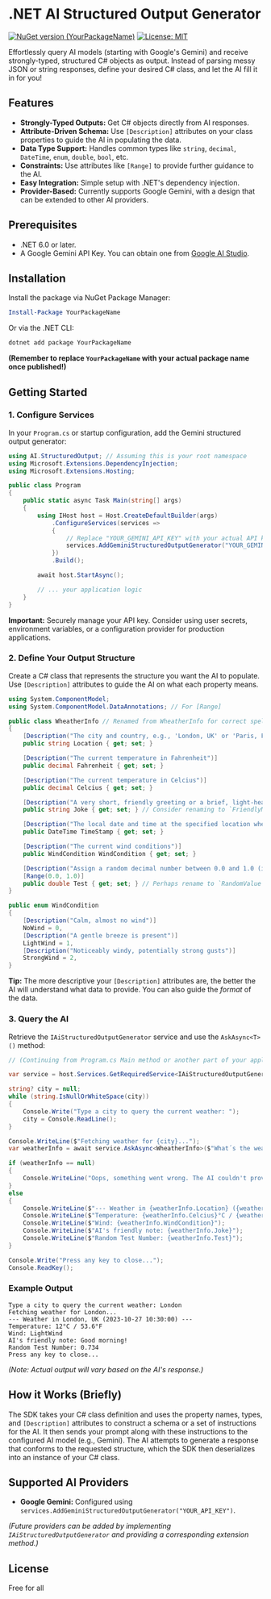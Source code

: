 # .NET AI Structured Output Generator

[![NuGet version (YourPackageName)](https://img.shields.io/nuget/v/AI.StructuredOutput.svg?style=flat-square)](https://www.nuget.org/packages/AI.StructuredOutput/)
[![License: MIT](https://img.shields.io/badge/License-MIT-yellow.svg)](https://opensource.org/licenses/MIT) <!-- Choose your license -->

Effortlessly query AI models (starting with Google's Gemini) and receive strongly-typed, structured C# objects as output. Instead of parsing messy JSON or string responses, define your desired C# class, and let the AI fill it in for you!

## Features

*   **Strongly-Typed Outputs:** Get C# objects directly from AI responses.
*   **Attribute-Driven Schema:** Use `[Description]` attributes on your class properties to guide the AI in populating the data.
*   **Data Type Support:** Handles common types like `string`, `decimal`, `DateTime`, `enum`, `double`, `bool`, etc.
*   **Constraints:** Use attributes like `[Range]` to provide further guidance to the AI.
*   **Easy Integration:** Simple setup with .NET's dependency injection.
*   **Provider-Based:** Currently supports Google Gemini, with a design that can be extended to other AI providers.

## Prerequisites

*   .NET 6.0 or later.
*   A Google Gemini API Key. You can obtain one from [Google AI Studio](https://aistudio.google.com/app/apikey).

## Installation

Install the package via NuGet Package Manager:

```powershell
Install-Package YourPackageName
```

Or via the .NET CLI:

```bash
dotnet add package YourPackageName
```

**(Remember to replace `YourPackageName` with your actual package name once published!)**

## Getting Started

### 1. Configure Services

In your `Program.cs` or startup configuration, add the Gemini structured output generator:

```csharp
using AI.StructuredOutput; // Assuming this is your root namespace
using Microsoft.Extensions.DependencyInjection;
using Microsoft.Extensions.Hosting;

public class Program
{
    public static async Task Main(string[] args)
    {
        using IHost host = Host.CreateDefaultBuilder(args)
            .ConfigureServices(services =>
            {
                // Replace "YOUR_GEMINI_API_KEY" with your actual API key
                services.AddGeminiStructuredOutputGenerator("YOUR_GEMINI_API_KEY");
            })
            .Build();

        await host.StartAsync();

        // ... your application logic
    }
}
```
**Important:** Securely manage your API key. Consider using user secrets, environment variables, or a configuration provider for production applications.

### 2. Define Your Output Structure

Create a C# class that represents the structure you want the AI to populate. Use `[Description]` attributes to guide the AI on what each property means.

```csharp
using System.ComponentModel;
using System.ComponentModel.DataAnnotations; // For [Range]

public class WheatherInfo // Renamed from WheatherInfo for correct spelling
{
    [Description("The city and country, e.g., 'London, UK' or 'Paris, France'")]
    public string Location { get; set; }

    [Description("The current temperature in Fahrenheit")]
    public decimal Fahrenheit { get; set; }

    [Description("The current temperature in Celcius")]
    public decimal Celcius { get; set; }

    [Description("A very short, friendly greeting or a brief, light-hearted comment about the weather. For example: 'Enjoy the sunshine!' or 'Stay dry!' Do not make a joke, just say something like ´good morning´")] // Clarified instruction for AI
    public string Joke { get; set; } // Consider renaming to `FriendlyMessage` or similar if "Joke" is misleading

    [Description("The local date and time at the specified location when these weather conditions were recorded")]
    public DateTime TimeStamp { get; set; }

    [Description("The current wind conditions")]
    public WindCondition WindCondition { get; set; }

    [Description("Assign a random decimal number between 0.0 and 1.0 (inclusive)")]
    [Range(0.0, 1.0)]
    public double Test { get; set; } // Perhaps rename to `RandomValue` for clarity
}

public enum WindCondition
{
    [Description("Calm, almost no wind")]
    NoWind = 0,
    [Description("A gentle breeze is present")]
    LightWind = 1,
    [Description("Noticeably windy, potentially strong gusts")]
    StrongWind = 2,
}
```
**Tip:** The more descriptive your `[Description]` attributes are, the better the AI will understand what data to provide. You can also guide the *format* of the data.

### 3. Query the AI

Retrieve the `IAiStructuredOutputGenerator` service and use the `AskAsync<T>()` method:

```csharp
// (Continuing from Program.cs Main method or another part of your application)

var service = host.Services.GetRequiredService<IAiStructuredOutputGenerator>();

string? city = null;
while (string.IsNullOrWhiteSpace(city))
{
    Console.Write("Type a city to query the current weather: ");
    city = Console.ReadLine();
}

Console.WriteLine($"Fetching weather for {city}...");
var weatherInfo = await service.AskAsync<WheatherInfo>($"What´s the weather like in {city}?");

if (weatherInfo == null)
{
    Console.WriteLine("Oops, something went wrong. The AI couldn't provide structured data.");
}
else
{
    Console.WriteLine($"--- Weather in {weatherInfo.Location} ({weatherInfo.TimeStamp}) ---");
    Console.WriteLine($"Temperature: {weatherInfo.Celcius}°C / {weatherInfo.Fahrenheit}°F");
    Console.WriteLine($"Wind: {weatherInfo.WindCondition}");
    Console.WriteLine($"AI's friendly note: {weatherInfo.Joke}");
    Console.WriteLine($"Random Test Number: {weatherInfo.Test}");
}

Console.Write("Press any key to close...");
Console.ReadKey();
```

### Example Output

```
Type a city to query the current weather: London
Fetching weather for London...
--- Weather in London, UK (2023-10-27 10:30:00) ---
Temperature: 12°C / 53.6°F
Wind: LightWind
AI's friendly note: Good morning!
Random Test Number: 0.734
Press any key to close...
```
*(Note: Actual output will vary based on the AI's response.)*

## How it Works (Briefly)

The SDK takes your C# class definition and uses the property names, types, and `[Description]` attributes to construct a schema or a set of instructions for the AI. It then sends your prompt along with these instructions to the configured AI model (e.g., Gemini). The AI attempts to generate a response that conforms to the requested structure, which the SDK then deserializes into an instance of your C# class.

## Supported AI Providers

*   **Google Gemini:** Configured using `services.AddGeminiStructuredOutputGenerator("YOUR_API_KEY")`.

*(Future providers can be added by implementing `IAiStructuredOutputGenerator` and providing a corresponding extension method.)*

## License

Free for all
